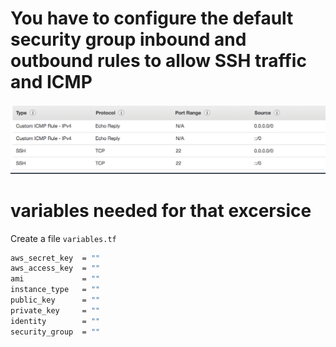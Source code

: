 # You have to configure the default security group inbound and outbound rules to allow SSH traffic and ICMP 

![Alt text](https://github.com/denislavdenov/terraform-vars/blob/master/screenshots/Screen%20Shot%202018-08-27%20at%2016.42.56.png "Optional title")


# variables needed for that excersice 
Create a file `variables.tf`

``` bash
aws_secret_key  = ""
aws_access_key  = ""
ami             = ""
instance_type   = ""
public_key      = ""
private_key     = ""
identity        = ""
security_group  = ""
```

